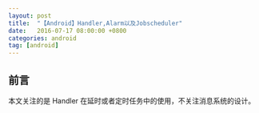 ```yaml
---
layout: post
title:  "【Android】Handler,Alarm以及Jobscheduler"
date:   2016-07-17 08:00:00 +0800
categories: android
tag: [android]
---
```

## 前言

本文关注的是 Handler 在延时或者定时任务中的使用，不关注消息系统的设计。





